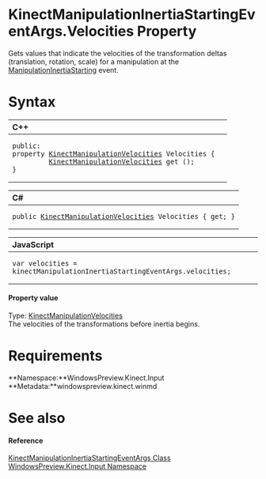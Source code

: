 KinectManipulationInertiaStartingEventArgs.Velocities Property  
==============================================================  

Gets values that indicate the velocities of the transformation deltas (translation, rotation, scale) for a manipulation at the [ManipulationInertiaStarting](../../KinectGestureRecognizer/Events/ManipulationInertiaStart.md) event. <span id="syntaxSection"></span>

Syntax  
======  

<table>
<colgroup>
<col width="100%" />
</colgroup>
<thead>
<tr class="header">
<th align="left">C++</th>
</tr>
</thead>
<tbody>
<tr class="odd">
<td align="left"><pre><code>public:  
property <a href="../../KinectManipulationVeloci.md">KinectManipulationVelocities</a> Velocities {  
         <a href="../../KinectManipulationVeloci.md">KinectManipulationVelocities</a> get ();  
}</code></pre></td>
</tr>
</tbody>
</table>

<table>
<colgroup>
<col width="100%" />
</colgroup>
<thead>
<tr class="header">
<th align="left">C#</th>
</tr>
</thead>
<tbody>
<tr class="odd">
<td align="left"><pre><code>public <a href="../../KinectManipulationVeloci.md">KinectManipulationVelocities</a> Velocities { get; }</code></pre></td>
</tr>
</tbody>
</table>

<table>
<colgroup>
<col width="100%" />
</colgroup>
<thead>
<tr class="header">
<th align="left">JavaScript</th>
</tr>
</thead>
<tbody>
<tr class="odd">
<td align="left"><pre><code>var velocities = kinectManipulationInertiaStartingEventArgs.velocities;</code></pre></td>
</tr>
</tbody>
</table>

<span id="ID4EV"></span>
#### Property value  

Type: [KinectManipulationVelocities](../../KinectManipulationVeloci.md)  
The velocities of the transformations before inertia begins.  

<span id="requirements"></span>

Requirements  
============  

**Namespace:**WindowsPreview.Kinect.Input  
**Metadata:**windowspreview.kinect.winmd  

<span id="ID4EAB"></span>

See also  
========  

<span id="ID4ECB"></span>
#### Reference  

[KinectManipulationInertiaStartingEventArgs Class](../../KinectManipulationInerti.md)  
 [WindowsPreview.Kinect.Input Namespace](../../../Kinect.Input.md)  



<!--Please do not edit the data in the comment block below.-->
<!--
TOCTitle : Velocities Property
RLTitle : KinectManipulationInertiaStartingEventArgs.Velocities Property
KeywordK : Velocities property
KeywordK : KinectManipulationInertiaStartingEventArgs.Velocities property
KeywordF : WindowsPreview.Kinect.Input.KinectManipulationInertiaStartingEventArgs.Velocities
KeywordF : KinectManipulationInertiaStartingEventArgs.Velocities
KeywordF : Velocities
KeywordF : WindowsPreview.Kinect.Input.KinectManipulationInertiaStartingEventArgs.Velocities
KeywordA : P:WindowsPreview.Kinect.Input.KinectManipulationInertiaStartingEventArgs.Velocities
AssetID : P:WindowsPreview.Kinect.Input.KinectManipulationInertiaStartingEventArgs.Velocities
Locale : en-us
CommunityContent : 1
APIType : Managed
APILocation : windowspreview.kinect.winmd
APIName : WindowsPreview.Kinect.Input.KinectManipulationInertiaStartingEventArgs.Velocities
TargetOS : Windows
TopicType : kbSyntax
DevLang : VB
DevLang : CSharp
DevLang : JavaScript
DevLang : C++
DocSet : K4Wv2
ProjType : K4Wv2Proj
Technology : Kinect for Windows
Product : Kinect for Windows SDK v2
productversion : 20
-->
